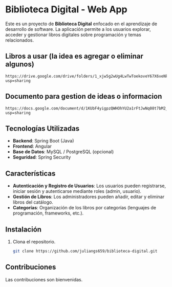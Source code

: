# Biblioteca Digital - Web App

Este es un proyecto de **Biblioteca Digital** enfocado en el aprendizaje de desarrollo de software. La aplicación permite a los usuarios explorar, acceder y gestionar libros digitales sobre programación y temas relacionados.
## Libros a usar (la idea es agregar o eliminar algunos)
```
https://drive.google.com/drive/folders/1_xjw5g2wUg4LwTwToekoveY67X6veNk2?usp=sharing
```
## Documento para gestion de ideas o informacion 
```
https://docs.google.com/document/d/1KUbF4yigpzQWHOhYU2a1rFtJwNq08t7bM2_APqiT6L8/edit?usp=sharing
```

## Tecnologías Utilizadas

- **Backend**: Spring Boot (Java)
- **Frontend**: Angular
- **Base de Datos**: MySQL / PostgreSQL (opcional)
- **Seguridad**: Spring Security

## Características

- **Autenticación y Registro de Usuarios**: Los usuarios pueden registrarse, iniciar sesión y autenticarse mediante roles (admin, usuario).
- **Gestión de Libros**: Los administradores pueden añadir, editar y eliminar libros del catálogo.
- **Categorías**: Organización de los libros por categorías (lenguajes de programación, frameworks, etc.).


## Instalación

1. Clona el repositorio.
    ```bash
    git clone https://github.com/juliangs659/biblioteca-digital.git
    ```


## Contribuciones

Las contribuciones son bienvenidas.

